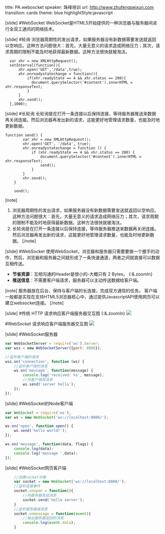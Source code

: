 title: PA.weboscket
speaker:  珠峰培训
url: http://www.zhufengpeixun.com
transition: cards
theme: blue
highlightStyle:javascript

[slide]
#WebSocket
WebSocket是HTML5开始提供的一种浏览器与服务器间进行<span class="text-danger">全双工通讯的网络技术。

[slide]
#轮询
浏览器<span class="text-danger">周期性</span>的发出请求，如果服务器没有新数据需要发送就返回以空响应。这种方法问题很大：首先，大量无意义的请求造成网络压力；其次，请求周期的限制不能及时地获得最新数据。这种方法很快就被淘汰。
```
  var xhr = new XMLHttpRequest();
  setInterval(function(){
      xhr.open('GET','/data',true);
      xhr.onreadystatechange = function(){
          if(xhr.readyState == 4 && xhr.status == 200){
            document.querySelector('#content').innerHTML = xhr.responseText;
          }
      }
      xhr.send();
  },1000);
```
[slide]
#长轮询
长轮询是在打开一条连接以后<span class="text-danger">保持连接</span>，等待服务器推送来数据再关闭连接。然后浏览器再发出新的请求，这能更好地管理请求数量，也能及时地更新数据。
```
function send() {
        var xhr = new XMLHttpRequest();
        xhr.open('GET', '/data', true);
        xhr.onreadystatechange = function () {
            if (xhr.readyState == 4 && xhr.status == 200) {
                document.querySelector('#content').innerHTML = xhr.responseText;
                send();
            }
        }
        xhr.send();
    }

    send();
```


[note]
1. 浏览器周期性的发出请求，如果服务器没有新数据需要发送就返回以空响应。这种方法问题很大：首先，大量无意义的请求造成网络压力；其次，请求周期的限制不能及时地获得最新数据。这种方法很快就被淘汰。
2. 长轮询是在打开一条连接以后保持连接，等待服务器推送来数据再关闭连接。然后浏览器再发出新的请求，这能更好地管理请求数量，也能及时地更新数据。
[/note]

[slide]
#WebSocket
使用WebSocket，浏览器和服务器只需要要做一个握手的动作，然后，浏览器和服务器之间就形成了一条快速通道，两者之间就直接可以数据互相传送。
* **节省资源**：互相沟通的Header是很小的-大概只有 2 Bytes。 {:&.zoomIn}
* **推送信息**：不需要客户端请求，服务器可以主动传送数据给客户端。

[note]
服务器放在后台，保持与客户端的长连接，完成双方通信的任务。
客户端一般都是实现在支持HTML5浏览器核心中，通过提供JavascriptAPI使用网页可以建立websocket连接。
[/note]

[slide]
#传统 HTTP 请求响应客户端服务器交互图 {:&.zoomIn}
<img src="http://www.ibm.com/developerworks/cn/java/j-lo-WebSocket/img001.jpg" class="img-responsive">

#WebSocket 请求响应客户端服务器交互图
<img src="http://www.ibm.com/developerworks/cn/java/j-lo-WebSocket/img002.jpg" class="img-responsive">

[slide]
#WebSocket服务器
```javascript
var WebSocketServer = require('ws').Server;
var wss = new WebSocketServer({port: 8080});

//监听客户端的请求
wss.on('connection', function (ws) {
    //监听客户端的消息
    ws.on('message', function(message) {
        console.log('received: %s', message);
        //向客户端发消息
        ws.send('server hello');
    });
});
```

[slide]
#WebSocket的Node客户端
```javascript
var WebSocket = require('ws');
var ws = new WebSocket('ws://localhost:8080/');

ws.on('open', function open() {
    ws.send('hello world!');
});

ws.on('message', function(data, flags) {
    console.log(data);
    console.log('message ',data);
});
```

[slide]
#WebSocket网页客户端
```javascript
    //创建socket对象
    var socket = new WebSocket('ws://localhost:8080/');
    //监听连接事件
    socket.onopen = function(){
        //向服务器发送消息
        socket.send('hello server');
    }
    //监听服务器端消息
    socket.onmessage = function(event){
        //输出服务器返回的消息
        console.log(event.data);
    }
```






